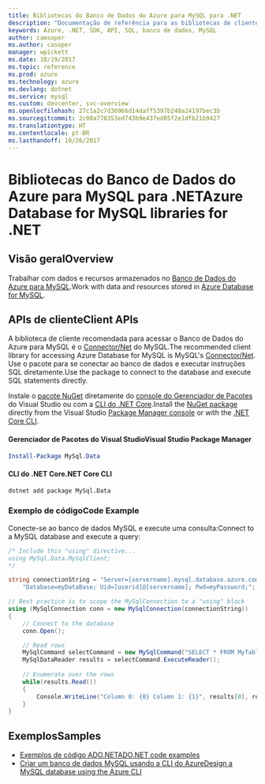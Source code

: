 ```yaml
---
title: Bibliotecas do Banco de Dados do Azure para MySQL para .NET
description: "Documentação de referência para as bibliotecas de cliente .NET para o Banco de Dados do Azure para MySQL"
keywords: Azure, .NET, SDK, API, SQL, banco de dados, MySQL
author: camsoper
ms.author: casoper
manager: wpickett
ms.date: 10/19/2017
ms.topic: reference
ms.prod: azure
ms.technology: azure
ms.devlang: dotnet
ms.service: mysql
ms.custom: devcenter, svc-overview
ms.openlocfilehash: 27c1a2c7d36966d14daff5397b248a24197bec3b
ms.sourcegitcommit: 2c08a778353ed743b9e437ed85f2e1dfb21b9427
ms.translationtype: HT
ms.contentlocale: pt-BR
ms.lasthandoff: 10/26/2017
---
```

# <a name="azure-database-for-mysql-libraries-for-net"></a><span data-ttu-id="718a6-104">Bibliotecas do Banco de Dados do Azure para MySQL para .NET</span><span class="sxs-lookup"><span data-stu-id="718a6-104">Azure Database for MySQL libraries for .NET</span></span>

## <a name="overview"></a><span data-ttu-id="718a6-105">Visão geral</span><span class="sxs-lookup"><span data-stu-id="718a6-105">Overview</span></span>

<span data-ttu-id="718a6-106">Trabalhar com dados e recursos armazenados no [Banco de Dados do Azure para MySQL](/azure/mysql/overview).</span><span class="sxs-lookup"><span data-stu-id="718a6-106">Work with data and resources stored in [Azure Database for MySQL](/azure/mysql/overview).</span></span>

## <a name="client-apis"></a><span data-ttu-id="718a6-107">APIs de cliente</span><span class="sxs-lookup"><span data-stu-id="718a6-107">Client APIs</span></span>

<span data-ttu-id="718a6-108">A biblioteca de cliente recomendada para acessar o Banco de Dados do Azure para MySQL é o [Connector/Net](https://dev.mysql.com/doc/connector-net/en) do MySQL.</span><span class="sxs-lookup"><span data-stu-id="718a6-108">The recommended client library for accessing Azure Database for MySQL is MySQL's [Connector/Net](https://dev.mysql.com/doc/connector-net/en).</span></span> <span data-ttu-id="718a6-109">Use o pacote para se conectar ao banco de dados e executar instruções SQL diretamente.</span><span class="sxs-lookup"><span data-stu-id="718a6-109">Use the package to connect to the database and execute SQL statements directly.</span></span> 

<span data-ttu-id="718a6-110">Instale o [pacote NuGet](https://www.nuget.org/packages/MySql.Data) diretamente do [console do Gerenciador de Pacotes][PackageManager] do Visual Studio ou com a [CLI do .NET Core][DotNetCLI].</span><span class="sxs-lookup"><span data-stu-id="718a6-110">Install the [NuGet package](https://www.nuget.org/packages/MySql.Data) directly from the Visual Studio [Package Manager console][PackageManager] or with the [.NET Core CLI][DotNetCLI].</span></span>

#### <a name="visual-studio-package-manager"></a><span data-ttu-id="718a6-111">Gerenciador de Pacotes do Visual Studio</span><span class="sxs-lookup"><span data-stu-id="718a6-111">Visual Studio Package Manager</span></span>

```powershell
Install-Package MySql.Data
```

#### <a name="net-core-cli"></a><span data-ttu-id="718a6-112">CLI do .NET Core</span><span class="sxs-lookup"><span data-stu-id="718a6-112">.NET Core CLI</span></span>

```bash
dotnet add package MySql.Data
```

### <a name="code-example"></a><span data-ttu-id="718a6-113">Exemplo de código</span><span class="sxs-lookup"><span data-stu-id="718a6-113">Code Example</span></span>

<span data-ttu-id="718a6-114">Conecte-se ao banco de dados MySQL e execute uma consulta:</span><span class="sxs-lookup"><span data-stu-id="718a6-114">Connect to a MySQL database and execute a query:</span></span>

```csharp
/* Include this "using" directive...
using MySql.Data.MySqlClient;
*/

string connectionString = "Server=[servername].mysql.database.azure.com; " +
    "Database=myDataBase; Uid=[userid]@[servername]; Pwd=myPassword;";

// Best practice is to scope the MySqlConnection to a "using" block
using (MySqlConnection conn = new MySqlConnection(connectionString))
{
    // Connect to the database
    conn.Open();

    // Read rows
    MySqlCommand selectCommand = new MySqlCommand("SELECT * FROM MyTable", conn);
    MySqlDataReader results = selectCommand.ExecuteReader();
    
    // Enumerate over the rows
    while(results.Read())
    {
        Console.WriteLine("Column 0: {0} Column 1: {1}", results[0], results[1]);
    }
}
```

## <a name="samples"></a><span data-ttu-id="718a6-115">Exemplos</span><span class="sxs-lookup"><span data-stu-id="718a6-115">Samples</span></span>

- [<span data-ttu-id="718a6-116">Exemplos de código ADO.NET</span><span class="sxs-lookup"><span data-stu-id="718a6-116">ADO.NET code examples</span></span>](/dotnet/framework/data/adonet/ado-net-code-examples)
- [<span data-ttu-id="718a6-117">Criar um banco de dados MySQL usando a CLI do Azure</span><span class="sxs-lookup"><span data-stu-id="718a6-117">Design a MySQL database using the Azure CLI</span></span>](https://docs.microsoft.com/azure/mysql/tutorial-design-database-using-cli) 

[PackageManager]: https://docs.microsoft.com/nuget/tools/package-manager-console
[DotNetCLI]: https://docs.microsoft.com/dotnet/core/tools/dotnet-add-package
